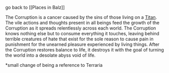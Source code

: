 go back to [[Places in Balz]]

The Corruption is a cancer caused by the sins of those living on a [Titan](Titans). The vile actions and thoughts present in all beings feed the growth of the Corruption as it spreads relentlessly across each world. The Corruption knows nothing else but to consume everything it touches, leaving behind terrible creatures of hate that exist for the sole reason to cause pain in punishment for the unearned pleasure experienced by living things. After the Corruption restores balance to life, it destroys it with the goal of turning the world into a desolate abyss void of life.



*small change of being a reference to Terraria